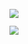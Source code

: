 ![](https://komarev.com/ghpvc/?username=wandering-eye&style=for-the-badge)

![](https://files.catbox.moe/qxjwve.png)
 
